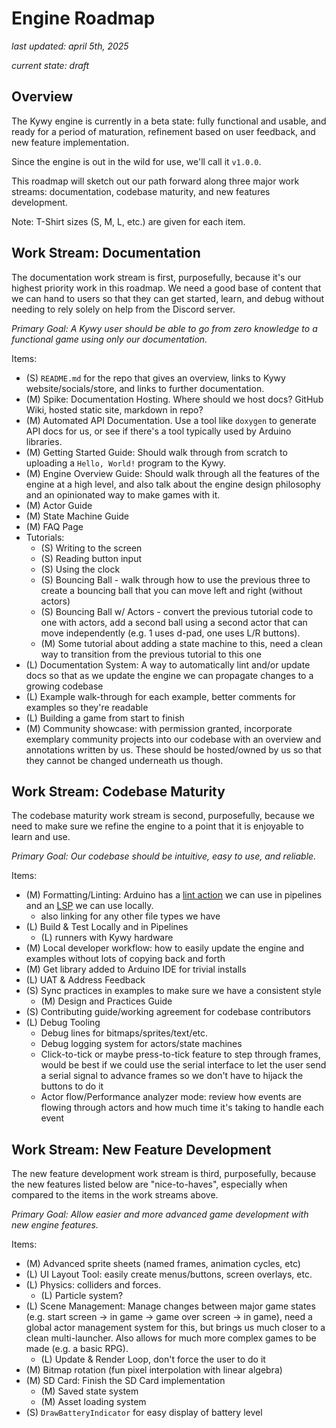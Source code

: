 <!--
SPDX-FileCopyrightText: 2025 KOINSLOT, Inc.

SPDX-License-Identifier: GPL-3.0-or-later
-->

# Engine Roadmap

_last updated: april 5th, 2025_

_current state: draft_

## Overview

The Kywy engine is currently in a beta state: fully functional and usable, and ready for a period of maturation,
refinement based on user feedback, and new feature implementation.

Since the engine is out in the wild for use, we'll call it `v1.0.0`.

This roadmap will sketch out our path forward along three major work streams: documentation, codebase maturity, and new
features development.

Note: T-Shirt sizes (S, M, L, etc.) are given for each item.

## Work Stream: Documentation

The documentation work stream is first, purposefully, because it's our highest priority work in this roadmap. We need a
good base of content that we can hand to users so that they can get started, learn, and debug without needing to rely
solely on help from the Discord server.

*Primary Goal: A Kywy user should be able to go from zero knowledge to a functional game using only our documentation.*

Items:
* (S) `README.md` for the repo that gives an overview, links to Kywy website/socials/store, and links to further
  documentation.
* (M) Spike: Documentation Hosting. Where should we host docs? GitHub Wiki, hosted static site, markdown in repo?
* (M) Automated API Documentation. Use a tool like `doxygen` to generate API docs for us, or see if there's a tool
  typically used by Arduino libraries.
* (M) Getting Started Guide: Should walk through from scratch to uploading a `Hello, World!` program to the Kywy.
* (M) Engine Overview Guide: Should walk through all the features of the engine at a high level, and also talk about the
  engine design philosophy and an opinionated way to make games with it.
* (M) Actor Guide
* (M) State Machine Guide
* (M) FAQ Page
* Tutorials:
  * (S) Writing to the screen
  * (S) Reading button input
  * (S) Using the clock
  * (S) Bouncing Ball - walk through how to use the previous three to create a bouncing ball that you can move left and
    right (without actors)
  * (S) Bouncing Ball w/ Actors - convert the previous tutorial code to one with actors, add a second ball using a
    second actor that can move independently (e.g. 1 uses d-pad, one uses L/R buttons).
  * (M) Some tutorial about adding a state machine to this, need a clean way to transition from the previous tutorial to
    this one
* (L) Documentation System: A way to automatically lint and/or update docs so that as we update the engine we can
  propagate changes to a growing codebase
* (L) Example walk-through for each example, better comments for examples so they're readable
* (L) Building a game from start to finish
* (M) Community showcase: with permission granted, incorporate exemplary community projects into our codebase with an
  overview and annotations written by us. These should be hosted/owned by us so that they cannot be changed underneath
  us though.


## Work Stream: Codebase Maturity

The codebase maturity work stream is second, purposefully, because we need to make sure we refine the engine to a point
that it is enjoyable to learn and use.

*Primary Goal: Our codebase should be intuitive, easy to use, and reliable.*

Items:
* (M) Formatting/Linting: Arduino has a [lint action](https://github.com/arduino/arduino-lint-action) we can use in
  pipelines and an [LSP](https://github.com/arduino/arduino-language-server) we can use locally.
  * also linking for any other file types we have
* (L) Build & Test Locally and in Pipelines
  * (L) runners with Kywy hardware
* (M) Local developer workflow: how to easily update the engine and examples without lots of copying back and forth
* (M) Get library added to Arduino IDE for trivial installs
* (L) UAT & Address Feedback
* (S) Sync practices in examples to make sure we have a consistent style
  * (M) Design and Practices Guide
* (S) Contributing guide/working agreement for codebase contributors
* (L) Debug Tooling
  * Debug lines for bitmaps/sprites/text/etc.
  * Debug logging system for actors/state machines
  * Click-to-tick or maybe press-to-tick feature to step through frames, would be best if we could use the serial
    interface to let the user send a serial signal to advance frames so we don't have to hijack the buttons to do it
  * Actor flow/Performance analyzer mode: review how events are flowing through actors and how much time it's taking to
    handle each event

## Work Stream: New Feature Development

The new feature development work stream is third, purposefully, because the new features listed below are
"nice-to-haves", especially when compared to the items in the work streams above.

*Primary Goal: Allow easier and more advanced game development with new engine features.*

Items:
* (M) Advanced sprite sheets (named frames, animation cycles, etc)
* (L) UI Layout Tool: easily create menus/buttons, screen overlays, etc.
* (L) Physics: colliders and forces.
  * (L) Particle system?
* (L) Scene Management: Manage changes between major game states (e.g. start screen -> in game -> game over screen -> in
  game), need a global actor management system for this, but brings us much closer to a clean multi-launcher. Also
  allows for much more complex games to be made (e.g. a basic RPG).
  * (L) Update & Render Loop, don't force the user to do it
* (M) Bitmap rotation (fun pixel interpolation with linear algebra)
* (M) SD Card: Finish the SD Card implementation
  * (M) Saved state system
  * (M) Asset loading system
* (S) `DrawBatteryIndicator` for easy display of battery level
